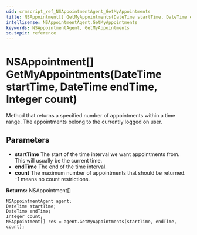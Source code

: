 ```yaml
---
uid: crmscript_ref_NSAppointmentAgent_GetMyAppointments
title: NSAppointment[] GetMyAppointments(DateTime startTime, DateTime endTime, Integer count)
intellisense: NSAppointmentAgent.GetMyAppointments
keywords: NSAppointmentAgent, GetMyAppointments
so.topic: reference
---
```


# NSAppointment[] GetMyAppointments(DateTime startTime, DateTime endTime, Integer count)

Method that returns a specified number of appointments within a time range. The appointments belong to the currently logged on user.

## Parameters

* **startTime** The start of the time interval we want appointments from. This will usually be the current time.
* **endTime** The end of the time interval.
* **count** The maximum number of appointments that should be returned. -1 means no count restrictions.

**Returns:** NSAppointment[]

```crmscript
NSAppointmentAgent agent;
DateTime startTime;
DateTime endTime;
Integer count;
NSAppointment[] res = agent.GetMyAppointments(startTime, endTime, count);
```

